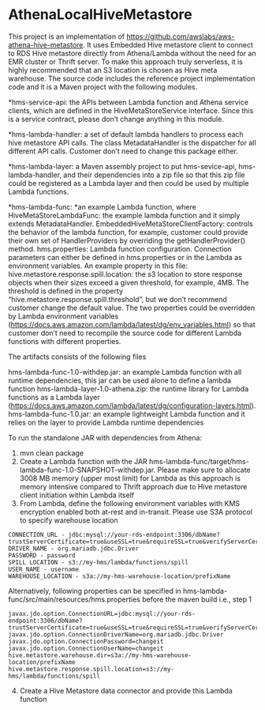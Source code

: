 # AthenaLocalHiveMetastore
This project is an implementation of https://github.com/awslabs/aws-athena-hive-metastore. 
It uses Embedded Hive metastore client to connect to RDS Hive metastore directly from Athena/Lambda without the need for an EMR cluster or Thrift server. To make this approach truly serverless, it is highly recommended that an S3 location is chosen as Hive meta warehouse. 
The source code includes the reference project implementation code and it is a Maven project with the following modules.

*hms-service-api: the APIs between Lambda function and Athena service clients, which are defined in the HiveMetaStoreService interface. Since this is a service contract, please don’t change anything in this module. 

*hms-lambda-handler: a set of default lambda handlers to process each hive metastore API calls. The class MetadataHandler is the dispatcher for all different API calls. Customer don’t need to change this package either.

*hms-lambda-layer: a Maven assembly project to put hms-sevice-api, hms-lambda-handler, and their dependencies into a zip file so that this zip file could be registered as a Lambda layer and then could be used by multiple Lambda functions.

*hms-lambda-func: *an example Lambda function, where
HiveMetaStoreLambdaFunc: the example lambda function and it simply extends MetadataHandler.
EmbeddedHiveMetaStoreClientFactory: controls the behavior of the lambda function, for example, customer could provide their own set of HandlerProviders by overriding the getHandlerProvider() method.
hms.properties: Lambda function configuration. Connection parameters can either be defined in hms.properties or in the Lambda as environment variables. An example property in this file:
hive.metastore.response.spill.location: the s3 location to store response objects when their sizes exceed a given threshold, for example, 4MB. The threshold is defined in the property “hive.metastore.response.spill.threshold”, but we don’t recommend customer change the default value.
The two properties could be overridden by Lambda environment variables (https://docs.aws.amazon.com/lambda/latest/dg/env_variables.html) so that customer don’t need to recompile the source code for different Lambda functions with different properties.

The artifacts consists of the following files

hms-lambda-func-1.0-withdep.jar: an example Lambda function with all runtime dependencies, this jar can be used alone to define a lambda function
hms-lambda-layer-1.0-athena.zip: the runtime library for Lambda functions as a Lambda layer (https://docs.aws.amazon.com/lambda/latest/dg/configuration-layers.html).
hms-lambda-func-1.0.jar: an example lightweight Lambda function and it relies on the layer to provide Lambda runtime dependencies

To run the standalone JAR with dependencies from Athena:

1) mvn clean package  
2) Create a Lambda function with the JAR hms-lambda-func/target/hms-lambda-func-1.0-SNAPSHOT-withdep.jar. Please make sure to allocate 3008 MB memory (upper most limit) for Lambda as this approach is memory intensive compared to Thrift approach due to Hive metastore client initiation within Lambda itself
3) From Lambda, define the following environment variables with KMS encryption enabled both at-rest and in-transit. Please use S3A protocol to specify warehouse location

```
CONNECTION_URL - jdbc:mysql://your-rds-endpoint:3306/dbName?trustServerCertificate=true&useSSL=true&requireSSL=true&verifyServerCertificate=false
DRIVER_NAME - org.mariadb.jdbc.Driver
PASSWORD - password  
SPILL LOCATION - s3://my-hms/lambda/functions/spill
USER_NAME - username
WAREHOUSE_LOCATION - s3a://my-hms-warehouse-location/prefixName
```

Alternatively, following properties can be specified in hms-lambda-func/src/main/resources/hms.properties before the maven build i.e., step 1

```
javax.jdo.option.ConnectionURL=jdbc:mysql://your-rds-endpoint:3306/dbName?trustServerCertificate=true&useSSL=true&requireSSL=true&verifyServerCertificate=false
javax.jdo.option.ConnectionDriverName=org.mariadb.jdbc.Driver
javax.jdo.option.ConnectionPassword=changeit
javax.jdo.option.ConnectionUserName=changeit
hive.metastore.warehouse.dir=s3a://my-hms-warehouse-location/prefixName
hive.metastore.response.spill.location=s3://my-hms/lambda/functions/spill
```

4) Create a Hive Metastore data connector and provide this Lambda function 
